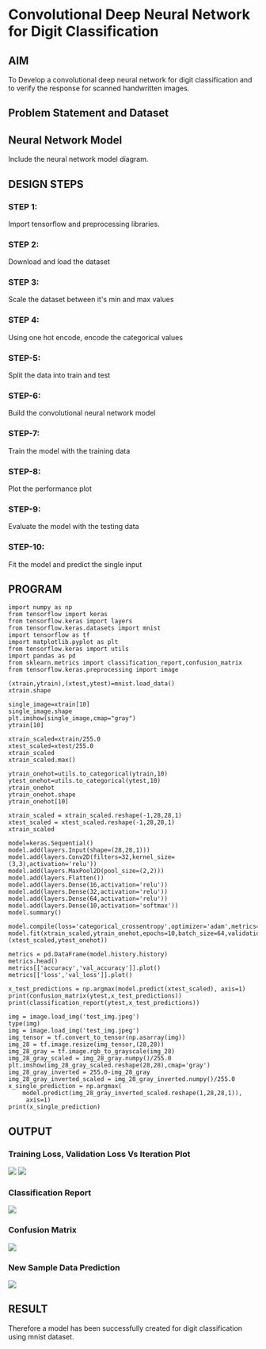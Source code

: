 # Convolutional Deep Neural Network for Digit Classification

## AIM

To Develop a convolutional deep neural network for digit classification and to verify the response for scanned handwritten images.

## Problem Statement and Dataset

## Neural Network Model

Include the neural network model diagram.

## DESIGN STEPS

### STEP 1:
Import tensorflow and preprocessing libraries.

### STEP 2:
Download and load the dataset

### STEP 3:
Scale the dataset between it's min and max values

### STEP 4:
Using one hot encode, encode the categorical values

### STEP-5:
Split the data into train and test

### STEP-6:
Build the convolutional neural network model

### STEP-7:
Train the model with the training data

### STEP-8:
Plot the performance plot

### STEP-9:
Evaluate the model with the testing data

### STEP-10:
Fit the model and predict the single input

## PROGRAM
~~~
import numpy as np
from tensorflow import keras
from tensorflow.keras import layers 
from tensorflow.keras.datasets import mnist
import tensorflow as tf
import matplotlib.pyplot as plt
from tensorflow.keras import utils
import pandas as pd
from sklearn.metrics import classification_report,confusion_matrix
from tensorflow.keras.preprocessing import image

(xtrain,ytrain),(xtest,ytest)=mnist.load_data()
xtrain.shape

single_image=xtrain[10]
single_image.shape
plt.imshow(single_image,cmap="gray")
ytrain[10]

xtrain_scaled=xtrain/255.0
xtest_scaled=xtest/255.0
xtrain_scaled
xtrain_scaled.max()

ytrain_onehot=utils.to_categorical(ytrain,10)
ytest_onehot=utils.to_categorical(ytest,10)
ytrain_onehot
ytrain_onehot.shape
ytrain_onehot[10]

xtrain_scaled = xtrain_scaled.reshape(-1,28,28,1)
xtest_scaled = xtest_scaled.reshape(-1,28,28,1)
xtrain_scaled

model=keras.Sequential()
model.add(layers.Input(shape=(28,28,1)))
model.add(layers.Conv2D(filters=32,kernel_size=(3,3),activation='relu'))
model.add(layers.MaxPool2D(pool_size=(2,2)))
model.add(layers.Flatten())
model.add(layers.Dense(16,activation='relu'))
model.add(layers.Dense(32,activation='relu'))
model.add(layers.Dense(64,activation='relu'))
model.add(layers.Dense(10,activation='softmax'))
model.summary()

model.compile(loss='categorical_crossentropy',optimizer='adam',metrics='accuracy')
model.fit(xtrain_scaled,ytrain_onehot,epochs=10,batch_size=64,validation_data=(xtest_scaled,ytest_onehot))

metrics = pd.DataFrame(model.history.history)
metrics.head()
metrics[['accuracy','val_accuracy']].plot()
metrics[['loss','val_loss']].plot()

x_test_predictions = np.argmax(model.predict(xtest_scaled), axis=1)
print(confusion_matrix(ytest,x_test_predictions))
print(classification_report(ytest,x_test_predictions))

img = image.load_img('test_img.jpeg')
type(img)
img = image.load_img('test_img.jpeg')
img_tensor = tf.convert_to_tensor(np.asarray(img))
img_28 = tf.image.resize(img_tensor,(28,28))
img_28_gray = tf.image.rgb_to_grayscale(img_28)
img_28_gray_scaled = img_28_gray.numpy()/255.0
plt.imshow(img_28_gray_scaled.reshape(28,28),cmap='gray')
img_28_gray_inverted = 255.0-img_28_gray
img_28_gray_inverted_scaled = img_28_gray_inverted.numpy()/255.0
x_single_prediction = np.argmax(
    model.predict(img_28_gray_inverted_scaled.reshape(1,28,28,1)),
     axis=1)
print(x_single_prediction)
~~~
## OUTPUT

### Training Loss, Validation Loss Vs Iteration Plot

![](https://github.com/RanjithD18/mnist-classification/blob/main/1.png)
![](https://github.com/RanjithD18/mnist-classification/blob/main/2.png)
### Classification Report

![](https://github.com/RanjithD18/mnist-classification/blob/main/3.png)

### Confusion Matrix

![](https://github.com/RanjithD18/mnist-classification/blob/main/4.png)

### New Sample Data Prediction

![](https://github.com/RanjithD18/mnist-classification/blob/main/5.png)

## RESULT
Therefore a model has been successfully created for digit classification using mnist dataset.
